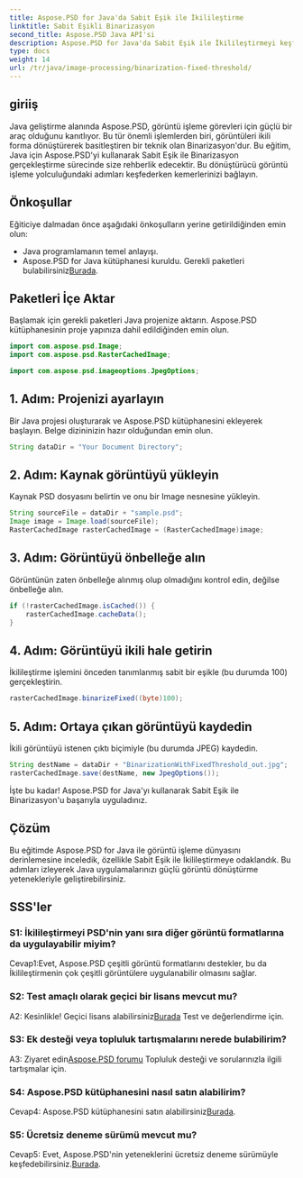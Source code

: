 ```yaml
---
title: Aspose.PSD for Java'da Sabit Eşik ile İkilileştirme
linktitle: Sabit Eşikli Binarizasyon
second_title: Aspose.PSD Java API'si
description: Aspose.PSD for Java'da Sabit Eşik ile İkilileştirmeyi keşfedin. Adım adım kılavuzumuzla görüntüleri sorunsuz bir şekilde dönüştürün.
type: docs
weight: 14
url: /tr/java/image-processing/binarization-fixed-threshold/
---
```

## giriiş

Java geliştirme alanında Aspose.PSD, görüntü işleme görevleri için güçlü bir araç olduğunu kanıtlıyor. Bu tür önemli işlemlerden biri, görüntüleri ikili forma dönüştürerek basitleştiren bir teknik olan Binarizasyon'dur. Bu eğitim, Java için Aspose.PSD'yi kullanarak Sabit Eşik ile Binarizasyon gerçekleştirme sürecinde size rehberlik edecektir. Bu dönüştürücü görüntü işleme yolculuğundaki adımları keşfederken kemerlerinizi bağlayın.

## Önkoşullar

Eğiticiye dalmadan önce aşağıdaki önkoşulların yerine getirildiğinden emin olun:

- Java programlamanın temel anlayışı.
-  Aspose.PSD for Java kütüphanesi kuruldu. Gerekli paketleri bulabilirsiniz[Burada](https://releases.aspose.com/psd/java/).

## Paketleri İçe Aktar

Başlamak için gerekli paketleri Java projenize aktarın. Aspose.PSD kütüphanesinin proje yapınıza dahil edildiğinden emin olun.

```java
import com.aspose.psd.Image;
import com.aspose.psd.RasterCachedImage;

import com.aspose.psd.imageoptions.JpegOptions;
```

## 1. Adım: Projenizi ayarlayın

Bir Java projesi oluşturarak ve Aspose.PSD kütüphanesini ekleyerek başlayın. Belge dizininizin hazır olduğundan emin olun.

```java
String dataDir = "Your Document Directory";
```

## 2. Adım: Kaynak görüntüyü yükleyin

Kaynak PSD dosyasını belirtin ve onu bir Image nesnesine yükleyin.

```java
String sourceFile = dataDir + "sample.psd";
Image image = Image.load(sourceFile);
RasterCachedImage rasterCachedImage = (RasterCachedImage)image;
```

## 3. Adım: Görüntüyü önbelleğe alın

Görüntünün zaten önbelleğe alınmış olup olmadığını kontrol edin, değilse önbelleğe alın.

```java
if (!rasterCachedImage.isCached()) {
    rasterCachedImage.cacheData();
}
```

## 4. Adım: Görüntüyü ikili hale getirin

İkilileştirme işlemini önceden tanımlanmış sabit bir eşikle (bu durumda 100) gerçekleştirin.

```java
rasterCachedImage.binarizeFixed((byte)100);
```

## 5. Adım: Ortaya çıkan görüntüyü kaydedin

İkili görüntüyü istenen çıktı biçimiyle (bu durumda JPEG) kaydedin.

```java
String destName = dataDir + "BinarizationWithFixedThreshold_out.jpg";
rasterCachedImage.save(destName, new JpegOptions());
```

İşte bu kadar! Aspose.PSD for Java'yı kullanarak Sabit Eşik ile Binarizasyon'u başarıyla uyguladınız.

## Çözüm

Bu eğitimde Aspose.PSD for Java ile görüntü işleme dünyasını derinlemesine inceledik, özellikle Sabit Eşik ile İkilileştirmeye odaklandık. Bu adımları izleyerek Java uygulamalarınızı güçlü görüntü dönüştürme yetenekleriyle geliştirebilirsiniz.

## SSS'ler

### S1: İkilileştirmeyi PSD'nin yanı sıra diğer görüntü formatlarına da uygulayabilir miyim?

Cevap1:Evet, Aspose.PSD çeşitli görüntü formatlarını destekler, bu da İkilileştirmenin çok çeşitli görüntülere uygulanabilir olmasını sağlar.

### S2: Test amaçlı olarak geçici bir lisans mevcut mu?

 A2: Kesinlikle! Geçici lisans alabilirsiniz[Burada](https://purchase.aspose.com/temporary-license/) Test ve değerlendirme için.

### S3: Ek desteği veya topluluk tartışmalarını nerede bulabilirim?

 A3: Ziyaret edin[Aspose.PSD forumu](https://forum.aspose.com/c/psd/34) Topluluk desteği ve sorularınızla ilgili tartışmalar için.

### S4: Aspose.PSD kütüphanesini nasıl satın alabilirim?

 Cevap4: Aspose.PSD kütüphanesini satın alabilirsiniz[Burada](https://purchase.aspose.com/buy).

### S5: Ücretsiz deneme sürümü mevcut mu?

 Cevap5: Evet, Aspose.PSD'nin yeteneklerini ücretsiz deneme sürümüyle keşfedebilirsiniz.[Burada](https://releases.aspose.com/).